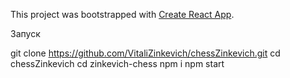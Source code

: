 This project was bootstrapped with [Create React App](https://github.com/facebook/create-react-app).

Запуск 

git clone https://github.com/VitaliZinkevich/chessZinkevich.git
cd chessZinkevich
cd zinkevich-chess
npm i
npm start
